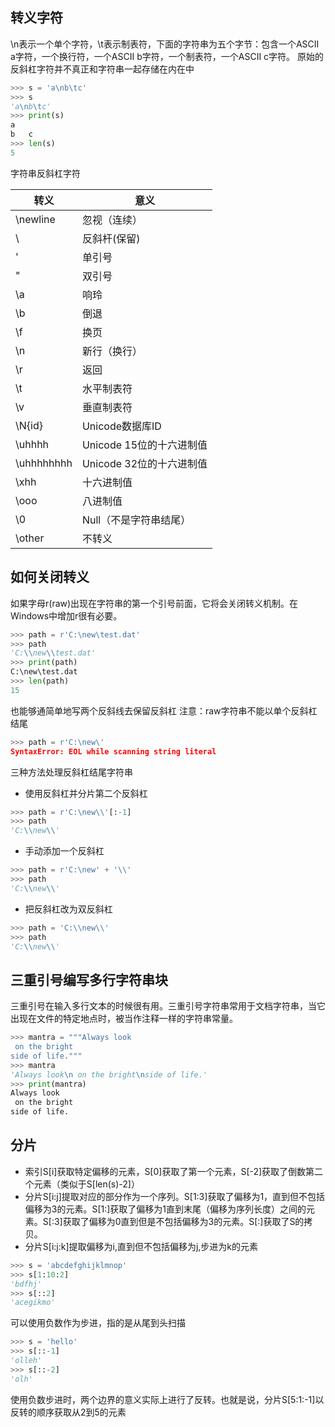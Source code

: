 ## 转义字符
\n表示一个单个字符，\t表示制表符，下面的字符串为五个字节：包含一个ASCII a字符，一个换行符，一个ASCII b字符，一个制表符，一个ASCII c字符。
原始的反斜杠字符并不真正和字符串一起存储在内在中
```python
>>> s = 'a\nb\tc'
>>> s
'a\nb\tc'
>>> print(s)
a
b	c
>>> len(s)
5
```
字符串反斜杠字符

转义|意义
----|--------
\newline | 忽视（连续）
\\ | 反斜杆(保留\)
\' | 单引号
\" | 双引号
\a | 响玲
\b | 倒退
\f | 换页
\n | 新行（换行）
\r | 返回
\t | 水平制表符
\v | 垂直制表符
\N{id} | Unicode数据库ID
\uhhhh | Unicode 15位的十六进制值
\uhhhhhhhh | Unicode 32位的十六进制值
\xhh | 十六进制值
\ooo | 八进制值
\0 | Null（不是字符串结尾）
\other | 不转义

## 如何关闭转义

如果字母r(raw)出现在字符串的第一个引号前面，它将会关闭转义机制。在Windows中增加r很有必要。
```python
>>> path = r'C:\new\test.dat'
>>> path
'C:\\new\\test.dat'
>>> print(path)
C:\new\test.dat
>>> len(path)
15
```
也能够通简单地写两个反斜线去保留反斜杠
注意：raw字符串不能以单个反斜杠结尾
```python
>>> path = r'C:\new\'
SyntaxError: EOL while scanning string literal
```
三种方法处理反斜杠结尾字符串
* 使用反斜杠并分片第二个反斜杠
```python
>>> path = r'C:\new\\'[:-1]
>>> path
'C:\\new\\'
```
* 手动添加一个反斜杠
```python
>>> path = r'C:\new' + '\\'
>>> path
'C:\\new\\'
```
* 把反斜杠改为双反斜杠
```python
>>> path = 'C:\\new\\'
>>> path
'C:\\new\\'
```
## 三重引号编写多行字符串块
三重引号在输入多行文本的时候很有用。三重引号字符串常用于文档字符串，当它出现在文件的特定地点时，被当作注释一样的字符串常量。
```python
>>> mantra = """Always look
 on the bright
side of life."""
>>> mantra
'Always look\n on the bright\nside of life.'
>>> print(mantra)
Always look
 on the bright
side of life.
```

## 分片
* 索引S[i]获取特定偏移的元素，S[0]获取了第一个元素，S[-2]获取了倒数第二个元素（类似于S[len(s)-2]）
* 分片S[i:j]提取对应的部分作为一个序列。S[1:3]获取了偏移为1，直到但不包括偏移为3的元素。S[1:]获取了偏移为1直到末尾（偏移为序列长度）之间的元素。S[:3]获取了偏移为0直到但是不包括偏移为3的元素。S[:]获取了S的拷贝。
* 分片S[i:j:k]提取偏移为i,直到但不包括偏移为j,步进为k的元素
```python
>>> s = 'abcdefghijklmnop'
>>> s[1:10:2]
'bdfhj'
>>> s[::2]
'acegikmo'
```
可以使用负数作为步进，指的是从尾到头扫描
```python
>>> s = 'hello'
>>> s[::-1]
'olleh'
>>> s[::-2]
'olh'
```
使用负数步进时，两个边界的意义实际上进行了反转。也就是说，分片S[5:1:-1]以反转的顺序获取从2到5的元素
